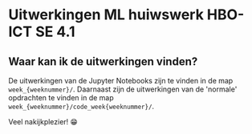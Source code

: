 # Uitwerkingen ML huiwswerk HBO-ICT SE 4.1
## Waar kan ik de uitwerkingen vinden?
De uitwerkingen van de Jupyter Notebooks zijn te vinden in de map `week_{weeknummer}/`. Daarnaast zijn de uitwerkingen van de 'normale' opdrachten te vinden in de map `week_{weeknummer}/code_week{weeknummer}/`.

Veel nakijkplezier! 😁